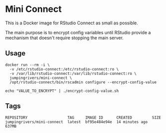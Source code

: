 # Mini Connect

This is a Docker image for RStudio Connect as small as possible.

The main purpose is to encrypt config variables until RStudio provide a mechanism that doesn't require stopping the main server.

## Usage

```shell
docker run --rm -i \
  -v /etc/rstudio-connect:/etc/rstudio-connect:ro \
  -v /var/lib/rstudio-connect:/var/lib/rstudio-connect:ro \
  jumpingrivers/mini-connect \
  /opt/rstudio-connect/bin/rscadmin configure --encrypt-config-value
```

```shell
echo "VALUE_TO_ENCRYPT" | ./encrypt-config-value.sh
```

## Tags

```
REPOSITORY                  TAG     IMAGE ID      CREATED         SIZE
jumpingrivers/mini-connect  latest  bf95e484e94e  14 minutes ago  637MB
```
